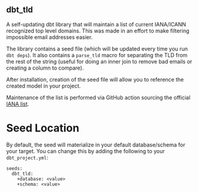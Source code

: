 ## dbt_tld
 A self-updating dbt library that will maintain a list of current IANA/ICANN recognized top level domains. This was made in an effort to make filtering impossible email addresses easier.

 The library contains a seed file (which will be updated every time you run `dbt deps`). It also contains a `parse_tld` macro for separating the TLD from the rest of the string (useful for doing an inner join to remove bad emails or creating a column to compare).

 After installation, creation of the seed file will allow you to reference the created model in your project.

 Maintenance of the list is performed via GitHub action sourcing the official [IANA list](https://data.iana.org/TLD/tlds-alpha-by-domain.txt).

 # Seed Location
By default, the seed will materialize in your default database/schema for your target. You can change this by adding the following to your `dbt_project.yml`:

```
seeds:
  dbt_tld:
    +database: <value>
    +schema: <value>
```